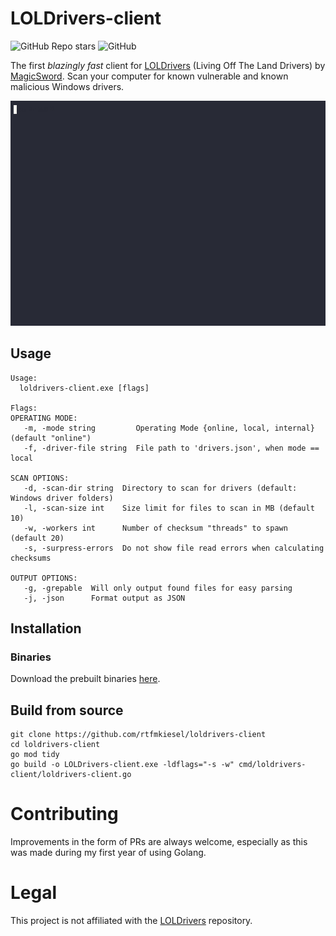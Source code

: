 # LOLDrivers-client
![GitHub Repo stars](https://img.shields.io/github/stars/rtfmkiesel/loldrivers-client) ![GitHub](https://img.shields.io/github/license/rtfmkiesel/loldrivers-client)

The first *blazingly fast* client for [LOLDrivers](https://github.com/magicsword-io/LOLDrivers) (Living Off The Land Drivers) by [MagicSword](https://www.magicsword.io/). Scan your computer for known vulnerable and known malicious Windows drivers.

![](demo.gif)

## Usage
```
Usage:
  loldrivers-client.exe [flags]

Flags:
OPERATING MODE:
   -m, -mode string         Operating Mode {online, local, internal} (default "online")
   -f, -driver-file string  File path to 'drivers.json', when mode == local

SCAN OPTIONS:
   -d, -scan-dir string  Directory to scan for drivers (default: Windows driver folders)
   -l, -scan-size int    Size limit for files to scan in MB (default 10)
   -w, -workers int      Number of checksum "threads" to spawn (default 20)
   -s, -surpress-errors  Do not show file read errors when calculating checksums

OUTPUT OPTIONS:
   -g, -grepable  Will only output found files for easy parsing
   -j, -json      Format output as JSON
```

## Installation
### Binaries
Download the prebuilt binaries [here](https://github.com/rtfmkiesel/loldrivers-client/releases).

## Build from source
```
git clone https://github.com/rtfmkiesel/loldrivers-client
cd loldrivers-client
go mod tidy
go build -o LOLDrivers-client.exe -ldflags="-s -w" cmd/loldrivers-client/loldrivers-client.go
```

# Contributing 
Improvements in the form of PRs are always welcome, especially as this was made during my first year of using Golang. 

# Legal
This project is not affiliated with the [LOLDrivers](https://github.com/magicsword-io/LOLDrivers) repository.
